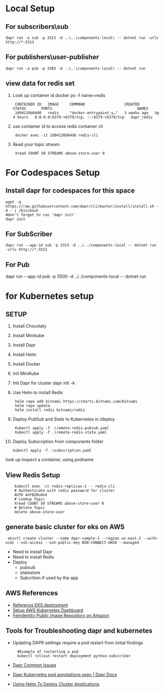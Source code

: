 # Local Setup 
## For subscribers\sub
	dapr run -a sub -p 3313 -d ..\..\components-local\ -- dotnet run -urls http://*:3313
## For publishers\user-publisher 
	dapr run -a pub -p 3303 -d ..\..\components-local\ -- dotnet run

## view data for redis set
1. Look up container id	
		docker ps -f name=redis
	
		CONTAINER ID   IMAGE     COMMAND                  CREATED       STATUS       PORTS                                       NAMES
		2d94138d64d0   redis     "docker-entrypoint.s…"   3 weeks ago   Up 4 hours   0.0.0.0:6379->6379/tcp, :::6379->6379/tcp   dapr_redis

2. use container id to access redis container cli
   
		docker exec -it 2d94138d64d0 redis-cli
   
3. Read your topic stream
	
		Xread COUNT 50 STREAMS above-store-user 0

# For Codespaces Setup
## Install dapr for codespaces for this space
	
	wget -q https://raw.githubusercontent.com/dapr/cli/master/install/install.sh -O - | /bin/bash
	#don't forget to run 'dapr init'
	dapr init

## For SubScriber
	dapr run --app-id sub -p 3313 -d ../../components-local -- dotnet run -urls http://*:3313

## For Pub
dapr run --app-id pub -p 3500 -d ../../components-local -- dotnet run


# for Kubernetes setup
## SETUP
1. Install Chocolaty
2. Install Minikube
3. Install Dapr
4. Install Helm
5. Install Docker
6. Init MiniKube
7. Init Dapr for cluster
		dapr init -k
8. Use Helm to install Redis

		helm repo add bitnami https://charts.bitnami.com/bitnami
		helm repo update
		helm install redis bitnami/redis


9. Deploy PubSub and State to Kubernetes in /deploy
	

		Kubectl apply -f .\remote-redis-pubsub.yaml
		Kubectl apply -f .\remote-redis-state.yaml

10. Deploy Subscription from components folder

		kubectl apply -f .\subscription.yaml			

    
look up 
Inspect a container, using podname

## View Redis Setup 
		kubectl exec -it redis-replicas-1 -- redis-cli
		# Authenticate with redis password for cluster
		AUTH 4nF82Hu4nd
		# Lookup Topic
		Xread COUNT 50 STREAMS above-store-user 0
		# Delete Topic
		delete above-store-user

## generate basic cluster for eks on AWS
 	
	 eksctl create cluster --name dapr-sample-2 --region us-east-2 --with-oidc --ssh-access --ssh-public-key WIN-CONNECT-OHIO --managed

 - Need to install Dapr
 - Need to install Redis
 - Deploy
   - pubsub
   - statestore
   - Subcrition if used by the app

##  AWS References
- [Reference EKS deployment](https://aws.amazon.com/quickstart/architecture/amazon-eks/)
- [Setup AWS Kubernetes Dashboard](https://docs.aws.amazon.com/eks/latest/userguide/dashboard-tutorial.html)
- [Feindentity Public Image Repository on Amazon](https://gallery.ecr.aws/m3s2c7t2/feindentity)

## Tools for Troubleshooting dapr and kubernetes
- Updating DAPR settings require a pod restart from initial findings

		#Example of restarting a pod
		kubectl rollout restart deployment python-subscriber

- [Dapr Common Issues](https://docs.dapr.io/operations/troubleshooting/common_issues/)
- [Dapr Kubernetes pod annotations spec | Dapr Docs](https://docs.dapr.io/operations/hosting/kubernetes/kubernetes-annotations/)
- [Using Helm To Deploy Cluster Applications ](https://aws.amazon.com/blogs/infrastructure-and-automation/using-aws-cloudformation-to-deploy-software-into-amazon-eks-clusters/)




	
